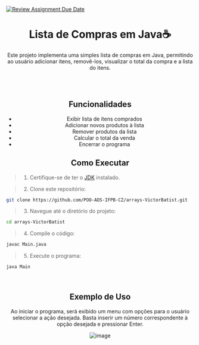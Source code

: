 [![Review Assignment Due Date](https://classroom.github.com/assets/deadline-readme-button-22041afd0340ce965d47ae6ef1cefeee28c7c493a6346c4f15d667ab976d596c.svg)](https://classroom.github.com/a/qrXwmUAw)
<h1 align='center' >Lista de Compras em Java☕</h1> 

<p align='center'>Este projeto implementa uma simples lista de compras em Java, permitindo ao usuário adicionar itens, removê-los, visualizar o total da compra e a lista do itens.</p>

<br><br>

<h2 align='center'>Funcionalidades</h2>

<div align='center'>
  
- Exibir lista de itens comprados
- Adicionar novos produtos à lista
- Remover produtos da lista
- Calcular o total da venda
- Encerrar o programa
  
</div>


<h2 align='center'>Como Executar</h2>

>1. Certifique-se de ter o [JDK](https://www.oracle.com/java/technologies/javase-downloads.html) instalado.

>2. Clone este repositório:
   ```sh
   git clone https://github.com/POO-ADS-IFPB-CZ/arrays-VictorBatist.git
   ```
>3. Navegue até o diretório do projeto:
   ```sh
   cd arrays-VictorBatist
   ```
>4. Compile o código:
   ```sh
   javac Main.java
   ```
>5. Execute o programa:
   ```sh
   java Main
   ```
<br>

<h2 align='center'>Exemplo de Uso</h2> 
<p align='center'> Ao iniciar o programa, será exibido um menu com opções para o usuário selecionar a ação desejada. Basta inserir um número correspondente à opção desejada e pressionar Enter.</p>

<div align='center'>
  
  ![image](https://github.com/user-attachments/assets/ce473794-f845-45c4-bfb6-07689b022e5b)
  
</div>






